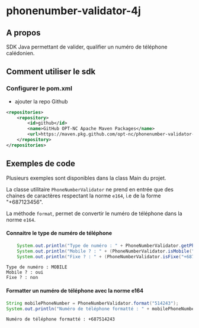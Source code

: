 # phonenumber-validator-4j

## A propos

SDK Java permettant de valider, qualifier un numéro de téléphone calédonien.


## Comment utiliser le sdk

### Configurer le pom.xml

- ajouter la repo Github
```xml
<repositories>
    <repository>
        <id>github</id>
        <name>GitHub OPT-NC Apache Maven Packages</name>
        <url>https://maven.pkg.github.com/opt-nc/phonenumber-validator-4j</url>
    </repository>
</repositories>
```


## Exemples de code

Plusieurs exemples sont disponibles dans la class Main du projet.

La classe utilitaire `PhoneNumberValidator` ne prend en entrée que des chaines de caractères respectant la norme `e164`, i.e de la forme "+687123456".

La méthode `format`, permet de convertir le numéro de téléphone dans la norme `e164`.


#### Connaitre le type de numéro de téléphone

```java
    System.out.println("Type de numéro : " + PhoneNumberValidator.getPhoneType("+687514243").name());
    System.out.println("Mobile ? : " + (PhoneNumberValidator.isMobile("+687514243") ? "oui" : "non"));
    System.out.println("Fixe ? : " + (PhoneNumberValidator.isFixe("+687514243") ? "oui" : "non"));
```

```shell
Type de numéro : MOBILE
Mobile ? : oui
Fixe ? : non
```


#### Formatter un numéro de téléphone avec la norme e164

```java
String mobilePhoneNumber = PhoneNumberValidator.format("514243");
System.out.println("Numéro de téléphone formatté : " + mobilePhoneNumber);
```
```shell
Numéro de téléphone formatté : +687514243
```
